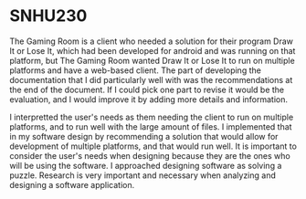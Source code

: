 # SNHU230

The Gaming Room is a client who needed a solution for their program Draw It or Lose It, which had been developed for android and was running on that platform, but The Gaming Room wanted Draw It or Lose It to run on multiple platforms and have a web-based client. The part of developing the documentation that I did particularly well with was the recommendations at the end of the document. If I could pick one part to revise it would be the evaluation, and I would improve it by adding more details and information. 

I interpretted the user's needs as them needing the client to run on multiple platforms, and to run well with the large amount of files. I implemented that in my software design by recommending a solution that would allow for development of multiple platforms, and that would run well. It is important to consider the user's needs when designing because they are the ones who will be using the software. I approached designing software as solving a puzzle. Research is very important and necessary when analyzing and designing a software application. 
